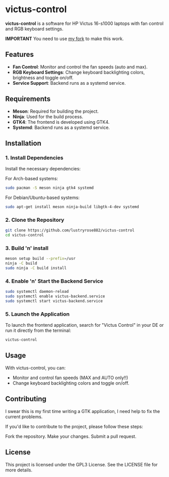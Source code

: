 # victus-control

**victus-control** is a software for HP Victus 16-s1000 laptops with fan control and RGB keyboard settings.

**IMPORTANT** You need to use [my fork](https://github.com/lustryrose882/betel-wmi-management) to make this work.

## Features

- **Fan Control**: Monitor and control the fan speeds (auto and max).
- **RGB Keyboard Settings**: Change keyboard backlighting colors, brightness and toggle on/off.
- **Service Support**: Backend runs as a systemd service.

## Requirements

- **Meson**: Required for building the project.
- **Ninja**: Used for the build process.
- **GTK4**: The frontend is developed using GTK4.
- **Systemd**: Backend runs as a systemd service.

## Installation

### 1. Install Dependencies

Install the necessary dependencies:

For Arch-based systems:

```bash
sudo pacman -S meson ninja gtk4 systemd
```

For Debian/Ubuntu-based systems:

```bash
sudo apt-get install meson ninja-build libgtk-4-dev systemd
```

### 2. Clone the Repository

```bash
git clone https://github.com/lustryrose882/victus-control
cd victus-control
```

### 3. Build 'n' install

```bash
meson setup build --prefix=/usr
ninja -C build
sudo ninja -C build install
```

### 4. Enable 'n' Start the Backend Service

```bash
sudo systemctl daemon-reload
sudo systemctl enable victus-backend.service
sudo systemctl start victus-backend.service
```

### 5. Launch the Application

To launch the frontend application, search for "Victus Control" in your DE or run it directly from the terminal:

```bash
victus-control
```

## Usage
With victus-control, you can:

- Monitor and control fan speeds (MAX and AUTO only!!)
- Change keyboard backlighting colors and toggle on/off.

## Contributing
I swear this is my first time writing a GTK application, I need help to fix the current problems.

If you'd like to contribute to the project, please follow these steps:

Fork the repository.
Make your changes.
Submit a pull request.

## License
This project is licensed under the GPL3 License. See the LICENSE file for more details.